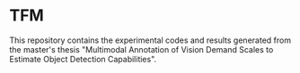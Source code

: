 # TFM
This repository contains the experimental codes and results generated from the master's thesis "Multimodal Annotation of Vision Demand Scales to Estimate Object Detection Capabilities".
